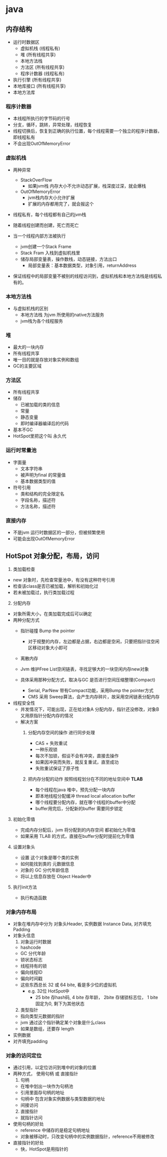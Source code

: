 # java

## 内存结构
- 运行时数据区
  - 虚拟机栈 (线程私有)
  - 堆     (所有线程共享)
  - 本地方法栈
  - 方法区  (所有线程共享)
  - 程序计数器 (线程私有)
- 执行引擎 (所有线程共享)
- 本地库接口 (所有线程共享)
- 本地方法库

### 程序计数器
- 本线程所执行的字节码的行号
- 分支，循环，跳转，异常处理，线程恢复
- 线程切换后，恢复到正确的执行位置，每个线程需要一个独立的程序计数器，即线程私有
- 不会出现OutOfMemoryError

### 虚拟机栈
- 两种异常
  - StackOverFlow
    - 如果jvm栈 内存大小不允许动态扩展，栈深度过深，就会爆栈
  - OutOfMemoryError
    - jvm栈内存大小允许扩展
    - 扩展的内存都用完了，就会报这个
- 线程私有，每个线程都有自己的jvm栈
- 随着线程创建而创建，死亡而死亡

- 当一个线程内部方法被执行
  - jvm创建一个Stack Frame
  - Stack Fram 入栈到虚拟机栈里
  - 储存局部变量表，操作数栈，动态链接，方法出口
    - 局部变量表：基本数据类型，对象引用，returnAddress

- 保证线程中的局部变量不被别的线程访问到，虚拟机栈和本地方法栈是线程私有的。

### 本地方法栈
- 与虚拟机栈的区别
  - 本地方法栈 为jvm 所使用的native方法服务
  - jvm栈为各个线程服务
  
### 堆
- 最大的一块内存
- 所有线程共享
- 唯一目的就是存放对象实例和数组
- GC的主要区域

### 方法区
- 所有线程共享
- 储存
  - 已被加载的类的信息
  - 常量
  - 静态变量
  - 即时编译器编译后的代码
- 基本不GC
- HotSpot里把这个叫 永久代

### 运行时常量池
- 字面量
  - 文本字符串
  - 被声明为final 的常量值
  - 基本数据类型的值
- 符号引用
  - 类和结构的完全限定名
  - 字段名称，描述符
  - 方法名称，描述符

### 直接内存
- 不是jvm 运行时数据区的一部分，但被频繁使用
- 可能会出现OutOfMemoryError


## HotSpot 对象分配，布局，访问
1. 类加载检查
- new 对象时，先检查常量池中，有没有这种符号引用
- 检查该class是否已被加载，解析和初始化过
- 若未被加载过，执行类加载过程

2. 分配内存
- 对象所需大小，在类加载完成后可以确定
- 两种分配方式
  - 指针碰撞 Bump the pointer
    - 对于规整的内存，左边都是占据，右边都是空闲，只要把指针往空闲区移动对象大小即可
  
  - 离散内存
  - Jvm 维护Free List空闲链表，寻找足够大的一块空闲内存new对象
  
  - 具体采用那种分配方式，取决与GC 是否进行空间压缩整理(Compact)
    - Serial, ParNew 带有Compact功能，采用Bump the pointer方式
    - CMS 采用 Sweep算法，会产生内存碎片，故采用空闲链表分配内存 
- 线程安全性
  - 并发情况下，可能出现，正在给对象A 分配内存，指针还没修改，对象B 又用原指针分配内存的情况
  - 解决方案
    1. 分配内存空间的操作 进行同步处理
       - CAS + 失败重试
       - 一种乐观锁
       - 每次不加锁，假设不会有冲突，直接去操作
       - 如果因冲突而失败，就反复重试，直至成功
       - 失败重试保证了原子性

    2. 把内存分配的动作 按照线程划分在不同的地址空间中 **TLAB**
       - 每个线程在java 堆中，预先分配一块内存
       - 即本地线程分配缓冲 thread local allocation buffer
       - 哪个线程要分配内存，就在哪个线程的buffer中分配
       - buffer用完后，分配新的buffer 需要同步锁定
3. 初始化零值
    - 完成内存分配后，jvm 将分配到的内存空间 都初始化为零值
    - 如果采用 TLAB 的方式，直接在buffer分配时提前化为零值

4. 设置对象头
    - 设置 这个对象是哪个类的实例
    - 如何能找到类的 元数据信息
    - 对象的 GC 分代年龄信息
    - 将以上信息存放在 Object Header中

5. 执行init方法
   - 执行构造函数

### 对象内存布局
- 对象在堆内存中分为 对象头Header, 实例数据 Instance Data, 对齐填充 Padding
- 对象头信息
  1. 对象运行时数据
    - hashcode
    - GC 分代年龄
    - 锁状态标志
    - 线程持有的锁
    - 偏向线程ID
    - 偏向时间戳
    - 这些东西总长 32 或 64 bite, 看是多少位的虚拟机
      - e.g. 32位 HotSpot中
        - 25 bite 存hash码, 4 bite 存年龄， 2bite 存储锁标志位， 1 bite 固定为0, 剩下为其他状态
  2. 类型指针
    - 指向类型元数据的指针
    - jvm 通过这个指针确定某个对象是什么class
    - 如果是数组，还要存 length
- 实例数据
- 对齐填充padding

### 对象的访问定位
- 通过引用，以定位访问到堆中的对象的位置
- 两种方式， 使用句柄 或 直接指针
  1. 句柄
    - 在堆中划出一块作为句柄池
    - 引用里面存句柄的地址
    - 句柄中 包含对象实例数据与类型数据的地址
    - 间接访问
  2. 直接指针
    - 就指针访问
- 使用句柄的好处
  - reference 中储存的是稳定句柄地址
  - 对象被移动时，只改变句柄中的实例数据指针，reference不用被修改
- 直接指针的好处
  - 快，HotSpot是用指针的